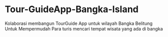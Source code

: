 # Tour-GuideApp-Bangka-Island
Kolaborasi membangun TourGuide App untuk wilayah Bangka Belitung
Untuk Mempermudah Para turis mencari tempat wisata yang ada di bangka
